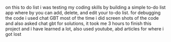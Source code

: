 on this to do list i was testing my coding skills by building a simple to-do list app where by you can add, delete, and edit your to-do list. for debugging the code i used chat GBT
most of the time i did screen shots of the code and also asked chat gbt for solutions, it took me 3 hours to finish this project and i have learned a lot, also used youtube,
abd articles for where i got lost
